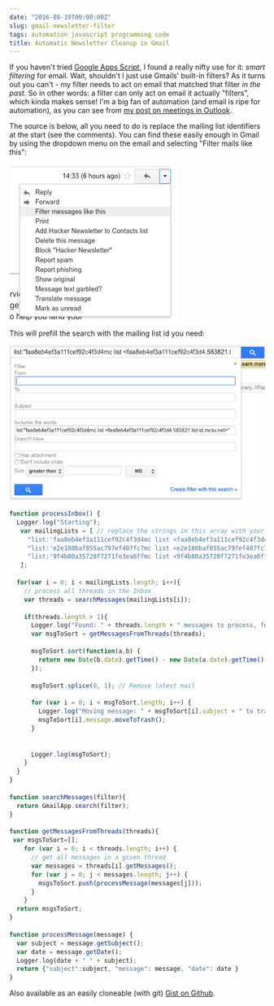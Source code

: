 ```yaml
---
date: "2016-08-19T00:00:00Z"
slug: gmail-newsletter-filter
tags: automation javascript programming code
title: Automatic Newsletter Cleanup in Gmail
---
```


If you haven't tried [Google Apps Script][], I found a really nifty use for it: _smart filtering_ for email. Wait, shouldn't I just use Gmails' built-in filters?  As it turns out you can't - my filter needs to act on email that matched that filter _in the past_. So in other words: a filter can only act on email it actually "filters", which kinda makes sense!  I'm a big fan of automation (and email is ripe for automation), as you can see from [my post on meetings in Outlook][Outlook]. 

The source is below, all you need to do is replace the mailing list identifiers at
the start (see the comments). You can find these easily enough in Gmail by using
the dropdown menu on the email and selecting "Filter mails like this":

![Selecting a newsletter mail's menu to filter](/img/16/gmail-menu-filter.png "Selecting a newsletter mail to filter")

This will prefill the search with the mailing list id you need:

![Gmail Filter Search](/img/16/gmail-filter-search.png "Gmail Filter Search in Action")

```javascript
function processInbox() {
  Logger.log("Starting");
   var mailingLists = [ // replace the strings in this array with your own!
     "list:'faa8eb4ef3a111cef92c4f3d4mc list <faa8eb4ef3a111cef92c4f3d4.583821.list-id.mcsv.net>'", 
     "list:'e2e180baf855ac797ef407fc7mc list <e2e180baf855ac797ef407fc7.654029.list-id.mcsv.net>'",
     "list:'9f4b80a35728f7271fe3ea6ffmc list <9f4b80a35728f7271fe3ea6ff.511493.list-id.mcsv.net>'"
   ];
  
  for(var i = 0; i < mailingLists.length; i++){
    // process all threads in the Inbox
    var threads = searchMessages(mailingLists[i]);
    
    if(threads.length > 1){
      Logger.log("Found: " + threads.length + " messages to process, for " + mailingLists[i]);
      var msgToSort = getMessagesFromThreads(threads);
      
      msgToSort.sort(function(a,b) { 
        return new Date(b.date).getTime() - new Date(a.date).getTime();
      });
      
      msgToSort.splice(0, 1); // Remove latest mail
      
      for (var i = 0; i < msgToSort.length; i++) {
        Logger.log("Moving message: " + msgToSort[i].subject + " to trash");
        msgToSort[i].message.moveToTrash();
      }
      
      
      Logger.log(msgToSort);
    }
  }
}

function searchMessages(filter){
  return GmailApp.search(filter);
}

function getMessagesFromThreads(threads){
 var msgsToSort=[];
    for (var i = 0; i < threads.length; i++) {
      // get all messages in a given thread
      var messages = threads[i].getMessages();
      for (var j = 0; j < messages.length; j++) {
        msgsToSort.push(processMessage(messages[j]));
      }
    }
  return msgsToSort;
}

function processMessage(message) {
  var subject = message.getSubject();
  var date = message.getDate();
  Logger.log(date + " " + subject);
  return {"subject":subject, "message": message, "date": date }
}

```

Also available as an easily cloneable (with git) [Gist on Github][Gist].

[Google Apps Script]: https://developers.google.com/apps-script/
[Outlook]: /outlook
[Gist]: https://gist.github.com/dueyfinster/a66238c3f99c883ffd8d264b539dc2d8

